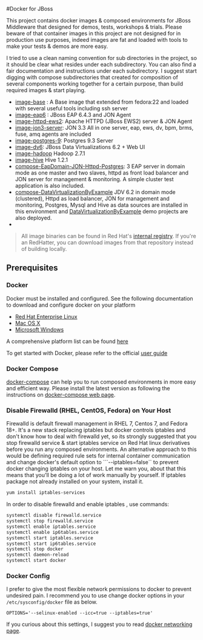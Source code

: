 #Docker for JBoss

This project contains docker images & composed environments for JBoss Middleware that designed for demos, tests, workshops & trials. Please beware of that container images in this project are not designed for in production use purposes, indeed images are fat and loaded with tools to make your tests & demos are more easy.

I tried to use a clean naming convention for sub directories in the project, so it should be clear what resides under each subdirectory. You can also find a fair documentation  and instructions under each subdirectory. I suggest start digging with compose subdirectories that created for composition of several components working together for a certain purpose, than build required images & start playing.

- [image-base](./image-base/README.md) : A Base image that extended from fedora:22 and loaded with several useful tools including ssh server
- [image-eap6](./image-eap6/README.md) : JBoss EAP 6.4.3 and JON Agent
- [image-httpd-ews2](./image-httpd-ews2/README.md): Apache HTTPD (JBoss EWS2) server & JON Agent
- [image-jon3-server](./image-jon3-server/README.md): JON 3.3 All in one server, eap, ews, dv, bpm, brms, fuse, amq agents are included
- [image-postgres-9](./image-postgres-9/README.md): Postgres 9.3 Server
- [image-dv6](./image-dv6/README.md): JBoss Data Virtualizations 6.2 + Web UI
- [image-hadoop](./image-hadoop/README.md) Hadoop 2.7.1
- [image-hive](./image-hive/README.md) Hive 1.2.1
- [compose-EapDomain-JON-Httpd-Postgres](./compose-EapDomain-JON-Httpd-Postgres/README.md): 3 EAP server in domain mode as one master and two slaves, httpd as front load balancer and JON server for management & monitoring. A simple cluster test application is also included.
- [compose-DataVirtualizationByExample](./compose-DataVirtualizationByExample/README.md) JDV 6.2 in domain mode (clustered), Httpd as load balancer, JON for management and monitoring, Postgres, Mysql and Hive as data sources are installed in this environment and [DataVirtualizationByExample](https://github.com/DataVirtualizationByExample) demo projects are also deployed. 
-
> All image binaries can be found in Red Hat's [internal registry](http:/docker-registry.usersys.redhat.com). If you're an RedHatter, you can download images from that repository instead of building locally.

## Prerequisites

### Docker

Docker must be installed and configured. See the following documentation to download and configure docker on your platform

* [Red Hat Enterprise Linux](https://docs.docker.com/installation/rhel/)
* [Mac OS X](https://docs.docker.com/installation/mac/)
* [Microsoft Windows](https://docs.docker.com/installation/windows/)

A comprehensive platform list can be found [here](https://docs.docker.com/installation/)

To get started with Docker, please refer to the official [user guide](https://docs.docker.com/userguide/)

### Docker Compose
[docker-compose](https://docs.docker.com/compose/) can help you to run composed environments in more easy and efficient way. Please install the latest version as following the instructions on [docker-compose web page](https://docs.docker.com/compose/install/).

### Disable Firewalld (RHEL, CentOS, Fedora) on Your Host
Firewalld is default firewall management in RHEL 7, Centos 7, and Fedora 18+. It's a new stack replacing iptables but docker controls iptables and don't know how to deal with firewalld yet, so its strongly suggested that you stop firewalld service & start iptables service on Red Hat linux derivatives before you run any composed environments.  An alternative approach to this would be defining required rule sets for internal container communication and change docker's default option to ```--iptables=false`` to prevent docker changing iptables on your host. Let me warn you, about that this means that you'll be doing a lot of work manually by yourself.
  If iptables package not already installed on your system, install it.
```bash
yum install iptables-services
```
In order to disable firewalld and enable iptables , use commands:

```bash
systemctl disable firewalld.service
systemctl stop firewalld.service
systemctl enable iptables.service
systemctl enable ip6tables.service
systemctl start iptables.service
systemctl start ip6tables.service
systemctl stop docker
systemctl daemon-reload
systemctl start docker
```


### Docker Config

I prefer to give the most flexible network permissions to docker to prevent undesired pain. I recommend you to use change docker options in  your ```/etc/sysconfig/docker``` file as below.

```
OPTIONS='--selinux-enabled --icc=true --iptables=true'
```
If you curious about this settings, I suggest you to read [docker networking page](https://docs.docker.com/articles/networking/#between-containers).
